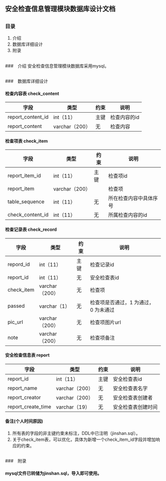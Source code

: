 ## 安全检查信息管理模块数据库设计文档
##

### 目录
1.	介绍
1.	数据库详细设计
1.	附录

## 
###　介绍
安全检查信息管理模块数据库采用mysql。

## 
###　数据库详细设计

#### 检查内容表 check_content
字段			|类型		 |约束		  | 说明
------------|------------|------------|------------
report_content_id 	|int（11）		 |主键		  | 检查内容的id
report_content 	|varchar（200）		 |	无	  | 检查内容

#### 检查项表 check_item
字段			|类型		 |约束		  | 说明
------------|------------|------------|------------
report_item_id 	|int（11）	 |主键		  | 检查项id
report_item 	|varchar（200）	 |		  | 检查项
table_sequence 	|int（11）		 |	无	  | 所在检查内容中具体序号
check_content_id 	|int（11）		 |	无	  | 所属检查内容的id

#### 检查记录表 check_record
字段			|类型		 |约束		  | 说明
------------|------------|------------|------------
repord_id 	|int（11）	 |主键		  | 检查记录id
report_id 	|int（11）	 |无		  | 安全检查表id
check_item 	|varchar（200）	 |无		  | 检查项
passed 	|varchar（1）	 |无		  | 检查项是否通过，1 为通过， 0 为未通过
pic_url 	|varchar（200）	 |无		  | 检查项图片url
note 	|varchar（200）	 |无		  | 检查项备注

#### 安全检查信息表 report
字段			|类型		 |约束		  | 说明
------------|------------|------------|------------
report_id 	|int（11）	 |主键		  | 安全检查表id
report_name 	|varchar（200）	 |无		  | 安全检查表名字
report_creator 	|varchar（200）	 |无		  | 安全检查表创建者
report_create_time 	|varchar（19）	 |无		  | 安全检查表创建时间

#### 备注(个人时间原因)
1.	所有表的字段的非主键约束未标注，DDL中已注明（jinshan.sql）。
1.	关于check_item表，可以优化，具体为新增一个check_item_id字段并增加响应的约束。

## 
###　附录

#### mysql文件已转储为jinshan.sql，导入即可使用。